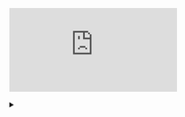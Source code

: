 <!--
**mngyuan/mngyuan** is a ✨ _special_ ✨ repository because its `README.md` (this file) appears on your GitHub profile.

Here are some ideas to get you started:

- 🔭 I’m currently working on ...
- 🌱 I’m currently learning ...
- 👯 I’m looking to collaborate on ...
- 🤔 I’m looking for help with ...
- 💬 Ask me about ...
- 📫 How to reach me: ...
- 😄 Pronouns: ...
- ⚡ Fun fact: ...
-->

[![1000th visitor notification](http://atom.smasher.org/error/98.png.php?icon=disk_blu_lbl&style=98&title=You%27ve+Won%21&url=&text=Congratulations%21+You%27re+the+1000th+visitor%0D%0Ato+my+Github+profile%21+Click+to+claim+your+reward%21&b1=&b2=OK&b3=)](http://mngyuan.com)

<details>
  <summary>

  </summary>

Currently I ...
- 📚 Am a Masters student in Global Innnovation Design at the RCA / ICL
- ✍️ Freelance and [make art](https://instagram.com/mngyuan)
- 🎮 Think about games

Recently I ...
- Launched 3 apps! Including my very first one 🎉
  - 📱 RoR2 Handbook on [App Store](https://apps.apple.com/us/app/ror2-handbook/id1528143765) / [Google Play](https://play.google.com/store/apps/details?id=com.ror2handbook)
  - 📱 [FastAF](https://apps.apple.com/us/app/id1522566916)
  - 📱 [Pludo](https://apps.apple.com/us/app/pludo/id1517339982)

 </details>
 
